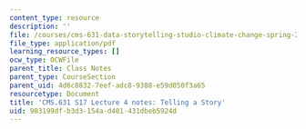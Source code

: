 ```yaml
---
content_type: resource
description: ''
file: /courses/cms-631-data-storytelling-studio-climate-change-spring-2017/903199dfb3d3154ad401431dbeb5924d_MITCMS_631s17_lec4_story_nt.pdf
file_type: application/pdf
learning_resource_types: []
ocw_type: OCWFile
parent_title: Class Notes
parent_type: CourseSection
parent_uid: 4d6c8832-7eef-adc8-9388-e59d050f3a65
resourcetype: Document
title: 'CMS.631 S17 Lecture 4 notes: Telling a Story'
uid: 903199df-b3d3-154a-d401-431dbeb5924d
---
```

